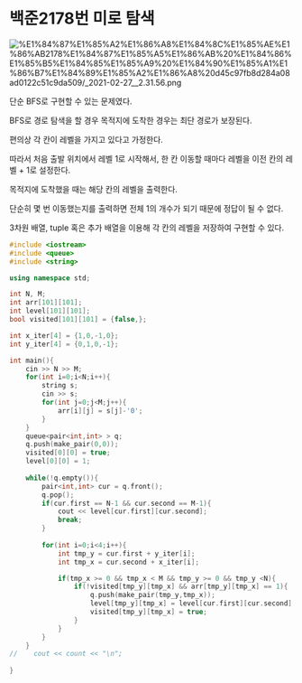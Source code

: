 # 백준2178번 미로 탐색

![%E1%84%87%E1%85%A2%E1%86%A8%E1%84%8C%E1%85%AE%E1%86%AB2178%E1%84%87%E1%85%A5%E1%86%AB%20%E1%84%86%E1%85%B5%E1%84%85%E1%85%A9%20%E1%84%90%E1%85%A1%E1%86%B7%E1%84%89%E1%85%A2%E1%86%A8%20d45c97fb8d284a08ad0122c51c9da509/_2021-02-27__2.31.56.png](%E1%84%87%E1%85%A2%E1%86%A8%E1%84%8C%E1%85%AE%E1%86%AB2178%E1%84%87%E1%85%A5%E1%86%AB%20%E1%84%86%E1%85%B5%E1%84%85%E1%85%A9%20%E1%84%90%E1%85%A1%E1%86%B7%E1%84%89%E1%85%A2%E1%86%A8%20d45c97fb8d284a08ad0122c51c9da509/_2021-02-27__2.31.56.png)

단순 BFS로 구현할 수 있는 문제였다. 

BFS로 경로 탐색을 할 경우 목적지에 도착한 경우는 최단 경로가 보장된다.

편의상 각 칸이 레벨을 가지고 있다고 가정한다. 

따라서 처음 출발 위치에서 레벨 1로 시작해서, 한 칸 이동할 때마다 레벨을 이전 칸의 레벨 + 1로 설정한다.

목적지에 도착했을 때는 해당 칸의 레벨을 출력한다. 

단순히 몇 번 이동했는지를 출력하면 전체 1의 개수가 되기 때문에 정답이 될 수 없다. 

3차원 배열, tuple 혹은 추가 배열을 이용해 각 칸의 레벨을 저장하여 구현할 수 있다.

```cpp
#include <iostream>
#include <queue>
#include <string>

using namespace std;

int N, M;
int arr[101][101];
int level[101][101];
bool visited[101][101] = {false,};

int x_iter[4] = {1,0,-1,0};
int y_iter[4] = {0,1,0,-1};

int main(){
    cin >> N >> M;
    for(int i=0;i<N;i++){
        string s;
        cin >> s;
        for(int j=0;j<M;j++){
            arr[i][j] = s[j]-'0';
        }
    }
    queue<pair<int,int> > q;
    q.push(make_pair(0,0));
    visited[0][0] = true;
    level[0][0] = 1;
  
    while(!q.empty()){
        pair<int,int> cur = q.front();
        q.pop();
        if(cur.first == N-1 && cur.second == M-1){
            cout << level[cur.first][cur.second];
            break;
        }
        
        for(int i=0;i<4;i++){
            int tmp_y = cur.first + y_iter[i];
            int tmp_x = cur.second + x_iter[i];

            if(tmp_x >= 0 && tmp_x < M && tmp_y >= 0 && tmp_y <N){
                if(!visited[tmp_y][tmp_x] && arr[tmp_y][tmp_x] == 1){
                    q.push(make_pair(tmp_y,tmp_x));
                    level[tmp_y][tmp_x] = level[cur.first][cur.second] + 1;
                    visited[tmp_y][tmp_x] = true;
                }
            }
        }
    }
//    cout << count << "\n";
    
}
```